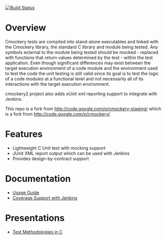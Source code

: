 [![Build Status](https://travis-ci.org/lpabon/cmockery2.svg?branch=master)](https://travis-ci.org/lpabon/cmockery2)

# Overview

Cmockery tests are compiled into stand-alone executables and linked with the Cmockery library, the standard C library and module being tested. Any symbols external to the module being tested should be mocked - replaced with functions that return values determined by the test - within the test application. Even though significant differences may exist between the target execution environment of a code module and the environment used to test the code the unit testing is still valid since its goal is to test the logic of a code modules at a functional level and not necessarily all of its interactions with the target execution environment.

cmockery2 project also adds xUnit xml reporting support to integrate with Jenkins.

This repo is a fork from http://code.google.com/p/cmockery-staging/ which
is a fork from http://code.google.com/p/cmockery/.

# Features
* Lightweight C Unit test with mocking support
* JUnit XML report output which can be used with Jenkins
* Provides design-by-contract support

# Documentation
* [Usage Guide](doc/usage.md)
* [Coverage Support with Jenkins](doc/coverage.md)

# Presentations
* [Test Methodologies in C](http://slides-lpabon.rhcloud.com/feb24_glusterfs_unittest.html)
